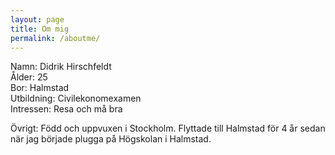 ```yaml
---
layout: page
title: Om mig
permalink: /aboutme/
---
```


Namn: Didrik Hirschfeldt  
Ålder: 25  
Bor: Halmstad  
Utbildning: Civilekonomexamen  
Intressen: Resa och må bra

Övrigt: Född och uppvuxen i Stockholm. Flyttade till Halmstad för 4 år sedan när jag började plugga på Högskolan i Halmstad. 


